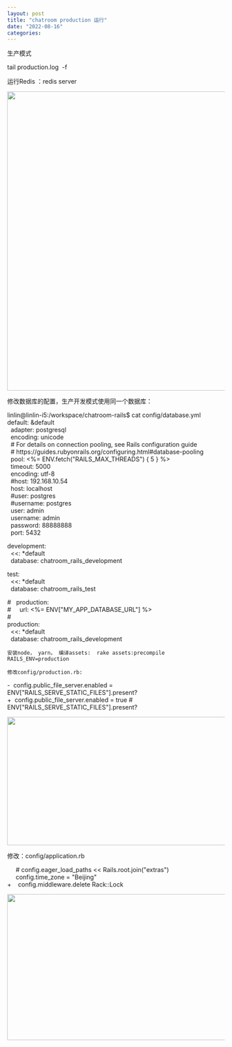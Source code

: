 ```yaml
---
layout: post
title: "chatroom production 运行"
date: "2022-08-16"
categories: 
---
```

<p>生产模式</p>

<p>tail production.log&nbsp; -f</p>

<p>运行Redis ：redis server</p>

<p><img height="692" src="/uploads/ckeditor/pictures/216/image-20220816100830-1.png" width="1920" /></p>

<p>修改数据库的配置，生产开发模式使用同一个数据库：</p>

<p>linlin@linlin-i5:/workspace/chatroom-rails$ cat config/database.yml<br />
default: &amp;default<br />
&nbsp; adapter: postgresql<br />
&nbsp; encoding: unicode<br />
&nbsp; # For details on connection pooling, see Rails configuration guide<br />
&nbsp; # https://guides.rubyonrails.org/configuring.html#database-pooling<br />
&nbsp; pool: &lt;%= ENV.fetch(&quot;RAILS_MAX_THREADS&quot;) { 5 } %&gt;<br />
&nbsp; timeout: 5000<br />
&nbsp; encoding: utf-8<br />
&nbsp; #host: 192.168.10.54<br />
&nbsp; host: localhost<br />
&nbsp; #user: postgres<br />
&nbsp; #username: postgres<br />
&nbsp; user: admin<br />
&nbsp; username: admin<br />
&nbsp; password: 88888888<br />
&nbsp; port: 5432</p>

<p>development:<br />
&nbsp; &lt;&lt;: *default<br />
&nbsp; database: chatroom_rails_development</p>

<p>test:<br />
&nbsp; &lt;&lt;: *default<br />
&nbsp; database: chatroom_rails_test</p>

<p>#&nbsp;&nbsp; production:<br />
#&nbsp;&nbsp;&nbsp;&nbsp; url: &lt;%= ENV[&quot;MY_APP_DATABASE_URL&quot;] %&gt;<br />
#<br />
production:<br />
&nbsp; &lt;&lt;: *default<br />
&nbsp; database: chatroom_rails_development</p>

<p><code>安装node， yarn， 编译assets:&nbsp; rake assets:precompile RAILS_ENV=production</code></p>

<p><code>修改config/production.rb:</code></p>

<p>-&nbsp; config.public_file_server.enabled = ENV[&quot;RAILS_SERVE_STATIC_FILES&quot;].present?<br />
+&nbsp; config.public_file_server.enabled = true # ENV[&quot;RAILS_SERVE_STATIC_FILES&quot;].present?</p>

<p><img height="297" src="/uploads/ckeditor/pictures/217/image-20220816101258-2.png" width="969" /></p>

<p>修改：config/application.rb</p>

<p>&nbsp;&nbsp;&nbsp;&nbsp; # config.eager_load_paths &lt;&lt; Rails.root.join(&quot;extras&quot;)<br />
&nbsp;&nbsp;&nbsp;&nbsp; config.time_zone = &quot;Beijing&quot;<br />
+&nbsp;&nbsp;&nbsp; config.middleware.delete Rack::Lock</p>

<p><img height="338" src="/uploads/ckeditor/pictures/218/image-20220816101411-3.png" width="690" /></p>

